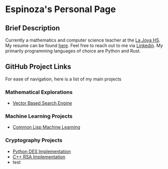 # Espinoza's Personal Page

## Brief Description

Currently a mathematics and computer science teacher at the [La Joya HS](https://ljhs.lajoyaisd.com/). My resume can be found [here](https://raw.githubusercontent.com/0x17io/0x17io.github.io/main/jre_resume.pdf). Feel free to reach out to me via [Linkedin](https://www.linkedin.com/in/jose-ruben-espinoza/). My primarily programming languages of choice are Python and Rust.

## GitHub Project Links
For ease of navigation, here is a list of my main projects

### Mathematical Explorations
 - [Vector Based Search Engine](https://github.com/0x17io/optimized_SearchEngine)
### Machine Learning Projects
 - [Common Lisp Machine Learning](https://github.com/0x17io/RevivingCommonLispML)
### Cryptography Projects
 - [Python DES Implementation](https://github.com/0x17io/python_des_implementation)
 - [C++ RSA Implementation](https://github.com/0x17io/basic_rsa)
 - test

